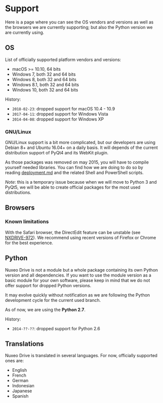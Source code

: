 # Support

Here is a page where you can see the OS vendors and versions as well as the browsers we are currently supporting; but also the Python version we are currently using.

## OS

List of officially supported platform vendors and versions:

- macOS >= 10.10, 64 bits
- Windows 7, both 32 and 64 bits
- Windows 8, both 32 and 64 bits
- Windows 8.1, both 32 and 64 bits
- Windows 10, both 32 and 64 bits

History:

- `2018-02-23`: dropped support for macOS 10.4 - 10.9
- `2017-04-11`: dropped support for Windows Vista
- `2014-04-08`: dropped support for Windows XP

### GNU/Linux

GNU/Linux support is a bit more complicated, but our developers are using Debian 8+ and Ubuntu 16.04+ on a daily basis.
It will depends of the current distribution support of PyQt4 and its WebKit plugin.

As those packages was removed on may 2015, you will have to compile yourself needed libraries.
You can find how we are doing to do so by reading [deployment.md](https://github.com/nuxeo/nuxeo-drive/blob/master/docs/deployment.md) and the related Shell and PowerShell scripts.

_Note_: this is a temporary issue because when we will move to Python 3 and PyQt5, we will be able to create official packages for the most used distributions.

## Browsers

### Known limitations

With the Safari browser, the DirectEdit feature can be unstable (see [NXDRIVE-972](https://jira.nuxeo.com/browse/NXDRIVE-972)).
We recommend using recent versions of Firefox or Chrome for the best experience.

## Python

Nuxeo Drive is not a module but a whole package containing its own Python version and all dependencies.
If you want to use the module version as a basic module for your own software, please keep in mind that we do not offer support for dropped Python versions.

It may evolve quickly without notification as we are following the Python development cycle for the current used branch.
 
As of now, we are using the __Python 2.7__.

History:

- `2014-??-??`: dropped support for Python 2.6


## Translations

Nuxeo Drive is translated in several languages. For now, officially supported ones are:

- English
- French
- German
- Indonesian
- Japanese
- Spanish
